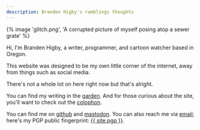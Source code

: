 ```yaml
---
description: Branden Higby's ramblings thoughts
---
```


{% image 'glitch.png', 'A corrupted picture of myself posing atop a sewer grate' %}

Hi, I'm Branden Higby, a writer, programmer, and cartoon watcher based in Oregon.

This website was designed to be my own little corner of the internet, away from things such as social media.

There's not a whole lot on here right now but that's alright.

You can find my writing in the [garden](/garden/). And for those curious about the site, you'll want to check out the [colophon](/colophon/).

You can find me on <a href="https://github.com/{{ site.github }}">github</a> and <a href="https://indieweb.social/@higby">mastodon</a>. You can also reach me via <a href="mailto:{{ site.email }}">email</a>; here's my PGP public fingerprint: <a href="/pgp.txt" title="HGB's PGP">{{ site.pgp }}</a>.